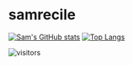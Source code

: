 # samrecile

[![Sam's GitHub stats](https://github-readme-stats.vercel.app/api?username=samrecile)](https://github.com/anuraghazra/github-readme-stats)        [![Top Langs](https://github-readme-stats.vercel.app/api/top-langs/?username=anuraghazra)](https://github.com/samrecile/samrecile/blob/main/README.md)

![visitors](https://visitor-badge.glitch.me/badge?page_id=${samrecile}.${samrecile})
